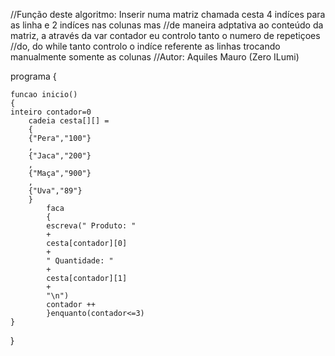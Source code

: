 //Função deste algoritmo: Inserir numa matriz chamada cesta 4 indíces para as linha e 2 indíces nas colunas mas 
//de maneira adptativa ao conteúdo da matriz, a através da var contador eu controlo tanto o numero de repetiçoes
//do, do while tanto controlo o indíce referente as linhas trocando manualmente somente as colunas
//Autor: Aquiles Mauro (Zero ILumi)

programa
{
	
	funcao inicio()
	{
	inteiro contador=0
		cadeia cesta[][] = 
		{
		{"Pera","100"}
		,
		{"Jaca","200"}
		,
		{"Maça","900"}
		,
		{"Uva","89"}
		}
			faca
			{
			escreva(" Produto: "
			+
			cesta[contador][0] 
			+ 
			" Quantidade: " 
			+ 
			cesta[contador][1] 
			+ 
			"\n")	
			contador ++
			}enquanto(contador<=3)
	}
}